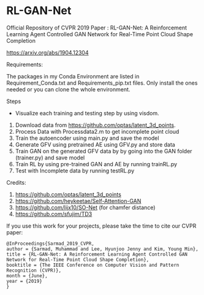 # RL-GAN-Net
Official Repository of CVPR 2019 Paper : RL-GAN-Net: A Reinforcement Learning Agent Controlled GAN Network for Real-Time Point Cloud Shape Completion


https://arxiv.org/abs/1904.12304


Requirements:

The packages in my Conda Environment are listed in Requirement_Conda.txt and Requirements_pip.txt files. Only install the ones needed or you can clone the whole environment. 

Steps
* Visualize each training and testing step by using visdom.

1. Download data from https://github.com/optas/latent_3d_points.
2. Process Data with Processdata2.m to get incomplete point cloud
3. Train the autoencoder using main.py and save the model
4. Generate GFV  using pretrained AE using GFV.py and store data
5. Train GAN on the generated GFV data by by going into the GAN folder (trainer.py) and save model
6. Train RL by using pre-trained GAN and AE by running trainRL.py
7. Test with Incomplete data by running testRL.py

Credits:

1. https://github.com/optas/latent_3d_points
2. https://github.com/heykeetae/Self-Attention-GAN
3. https://github.com/lijx10/SO-Net (for chamfer distance)
4. https://github.com/sfujim/TD3



If you use this work for your projects, please take the time to cite our CVPR paper:

```
@InProceedings{Sarmad_2019_CVPR,
author = {Sarmad, Muhammad and Lee, Hyunjoo Jenny and Kim, Young Min},
title = {RL-GAN-Net: A Reinforcement Learning Agent Controlled GAN Network for Real-Time Point Cloud Shape Completion},
booktitle = {The IEEE Conference on Computer Vision and Pattern Recognition (CVPR)},
month = {June},
year = {2019}
}
```
